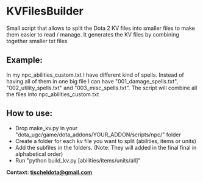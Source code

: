 KVFilesBuilder
==============

Small script that allows to split the Dota 2 KV files into smaller files to make them easier to read / manage.
It generates the KV files by combining together smaller txt files

Example:
--------
In my npc_abilities_custom.txt I have different kind of spells. Instead of having all of them in one big file
I can have "001_damage_spells.txt", "002_utility_spells.txt" and "003_misc_spells.txt".
The script will combine all the files into npc_abilities_custom.txt

How to use:
--------------
- Drop make_kv.py in your "dota_ugc/game/dota_addons/YOUR_ADDON/scripts/npc/" folder
- Create a folder for each kv file you want to split (abilities, items or units)
- Add the subfiles in the folders. (Note: They will added in the final final in alphabetical order)
- Run "python build_kv.py [abilities/items/units/all]"

**Contaxt: tischeldota@gmail.com**
